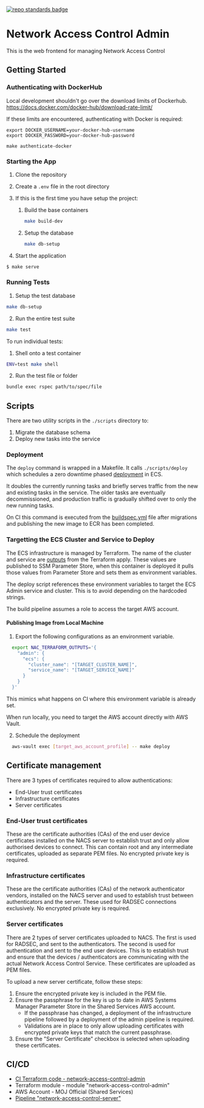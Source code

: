[![repo standards badge](https://img.shields.io/badge/dynamic/json?color=blue&style=flat&logo=github&labelColor=32393F&label=MoJ%20Compliant&query=%24.result&url=https%3A%2F%2Foperations-engineering-reports.cloud-platform.service.justice.gov.uk%2Fapi%2Fv1%2Fcompliant_public_repositories%2Fnetwork-access-control-admin)](https://operations-engineering-reports.cloud-platform.service.justice.gov.uk/public-github-repositories.html#network-access-control-admin "Link to report")

# Network Access Control Admin

This is the web frontend for managing Network Access Control

## Getting Started

### Authenticating with DockerHub


Local development shouldn't go over the download limits of Dockerhub.
https://docs.docker.com/docker-hub/download-rate-limit/

If these limits are encountered, authenticating with Docker is required:

```
export DOCKER_USERNAME=your-docker-hub-username
export DOCKER_PASSWORD=your-docker-hub-password

make authenticate-docker
```

### Starting the App

1. Clone the repository
1. Create a `.env` file in the root directory
1. If this is the first time you have setup the project:

   1. Build the base containers

      ```sh
      make build-dev
      ```

   2. Setup the database

      ```sh
      make db-setup
      ```

1. Start the application

```sh
$ make serve
```

### Running Tests

1. Setup the test database

```sh
make db-setup
```

2. Run the entire test suite

```sh
make test
```

To run individual tests:

1. Shell onto a test container

```sh
ENV=test make shell
```

2. Run the test file or folder

```sh
bundle exec rspec path/to/spec/file
```

## Scripts

There are two utility scripts in the `./scripts` directory to:

1. Migrate the database schema
2. Deploy new tasks into the service

### Deployment

The `deploy` command is wrapped in a Makefile. It calls `./scripts/deploy` which schedules a zero downtime phased [deployment](https://docs.aws.amazon.com/AmazonECS/latest/developerguide/update-service.html) in ECS.

It doubles the currently running tasks and briefly serves traffic from the new and existing tasks in the service.
The older tasks are eventually decommissioned, and production traffic is gradually shifted over to only the new running tasks.

On CI this command is executed from the [buildspec.yml](./buildspec.yml) file after migrations and publishing the new image to ECR has been completed.

### Targetting the ECS Cluster and Service to Deploy

The ECS infrastructure is managed by Terraform. The name of the cluster and service are [outputs](https://www.terraform.io/docs/configuration/outputs.html) from the Terraform apply. These values are published to SSM Parameter Store, when this container is deployed it pulls those values from Parameter Store and sets them as environment variables.

The deploy script references these environment variables to target the ECS Admin service and cluster. This is to avoid depending on the hardcoded strings.

The build pipeline assumes a role to access the target AWS account.

#### Publishing Image from Local Machine

1. Export the following configurations as an environment variable.

```bash
  export NAC_TERRAFORM_OUTPUTS='{
    "admin": {
      "ecs": {
        "cluster_name": "[TARGET_CLUSTER_NAME]",
        "service_name": "[TARGET_SERVICE_NAME]"
      }
    }
  }'
```

This mimics what happens on CI where this environment variable is already set.

When run locally, you need to target the AWS account directly with AWS Vault.

2. Schedule the deployment

```bash
  aws-vault exec [target_aws_account_profile] -- make deploy
```

## Certificate management

There are 3 types of certificates required to allow authentications:
- End-User trust certificates
- Infrastructure certificates
- Server certificates

### End-User trust certificates

These are the certificate authorities (CAs) of the end user device certificates installed on the NACS server to establish trust and only allow authorised devices to connect. This can contain root and any intermediate certificates, uploaded as separate PEM files. No encrypted private key is required.

### Infrastructure certificates

These are the certificate authorities (CAs) of the network authenticator vendors, installed on the NACS server and used to establish trust between authenticators and the server. These used for RADSEC connections exclusively. No encrypted private key is required.

### Server certificates

There are 2 types of server certificates uploaded to NACS. 
The first is used for RADSEC, and sent to the authenticators. The second is used for authentication and sent to the end user devices. This is to establish trust and ensure that the devices / authenticators are communicating with the actual Network Access Control Service. 
These certificates are uploaded as PEM files. 

To upload a new server certificate, follow these steps:

1. Ensure the encrypted private key is included in the PEM file.
2. Ensure the passphrase for the key is up to date in AWS Systems Manager Parameter Store in the Shared Services AWS account.
    - If the passphrase has changed, a deployment of the infrastructure pipeline followed by a deployment of the admin pipeline is required.
    - Validations are in place to only allow uploading certificates with encrypted private keys that match the current passphrase.
3. Ensure the "Server Certificate" checkbox is selected when uploading these certificates.
## CI/CD

- [CI Terraform code - network-access-control-admin](https://github.com/ministryofjustice/network-access-control-admin)
- Terraform module - module "network-access-control-admin"
- AWS Account - MOJ Official (Shared Services)
- [Pipeline "network-access-control-server"](https://eu-west-2.console.aws.amazon.com/codesuite/codepipeline/pipelines/network-access-control-admin/view?region=eu-west-2)